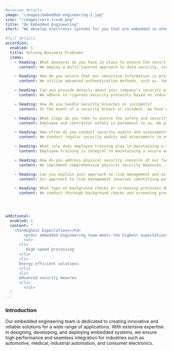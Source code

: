 ```yaml
---
#preview details
image: "/images/embedded-engineering-2.jpg"
icon: "/images/serv-icon6.png"
title: "de Embedded Engineering"
short: "We develop electronic systems for you that are embedded in other devices, such as cars, airplanes, household appliances and cell phones."

#full details
accordion:
  enabled: 1
  title: Solving Business Problems
  items:
    - heading: What measures do you have in place to ensure the security of our data and information?
      content: We employ a multi-layered approach to data security, including encryption, access controls, and regular security audits. Our systems are designed to meet or exceed industry standards for data protection.

    - heading: How do you ensure that our sensitive information is protected from unauthorized access?
      content: We utilize advanced authentication methods, such as  two-factor authentication to restrict access to sensitive information. Additionally, our security protocols are continuously monitored and updated to address emerging threats.

    - heading: Can you provide details about your company's security protocols and certifications?
      content: We adhere to rigorous security protocols based on industry best practices and standards, such as ISO 27001 and SOC 2. Our commitment to security is further demonstrated through our certifications and compliance with relevant regulatory requirements.

    - heading: How do you handle security breaches or incidents?
      content: In the event of a security breach or incident, we have established incident response procedures to swiftly mitigate the threat and minimize the impact on our clients. Our dedicated team of security experts conducts thorough investigations and implements remediation measures to prevent future occurrences.

    - heading: What steps do you take to ensure the safety and security of our employees and contractors?
      content: Employee and contractor safety is paramount to us. We provide comprehensive training on security awareness and emergency response procedures. Additionally, we conduct regular assessments of workplace safety and security measures to identify and address any vulnerabilities. 

    - heading: How often do you conduct security audits and assessments?
      content: We conduct regular security audits and assessments to evaluate the effectiveness of our security controls and identify areas for improvement. These audits are conducted by both internal teams and third-party security experts to ensure impartiality and thoroughness.

    - heading: What role does employee training play in maintaining a secure work environment?
      content: Employee training is integral to maintaining a secure work environment. We provide ongoing training and awareness programs to educate employees about cybersecurity best practices, data handling procedures, and potential security threats.

    - heading: How do you address physical security concerns at our facilities or workplaces?
      content: We implement comprehensive physical security measures, including access controls, surveillance systems, and perimeter security, to protect our facilities and workplaces. Our security personnel are trained to respond effectively to any security incidents or breaches.

    - heading: Can you explain your approach to risk management and mitigation?
      content: Our approach to risk management involves identifying potential security risks, assessing their likelihood and potential impact, and implementing proactive measures to mitigate or eliminate these risks. We regularly review and update our risk management strategies to adapt to evolving threats.

    - heading: What type of background checks or screening processes do you implement for your workforce?
      content: We conduct thorough background checks and screening processes for all employees and contractors, including criminal background checks, employment verification, and reference checks. These measures help ensure the integrity and trustworthiness of our workforce.


  

additional:
  enabled: 1
  content: "
    <h3>Highest Expectations</h3>
		<p>Our embedded engineering team meets the highest expectations by delivering reliable and high-performance systems tailored to your needs.</p>
		<ul>
      <li>
         High speed processing
      </li>
      <li>
      Energy efficient solutions
      </li>
      <li>
      Advanced security meaures
      </li>
		</ul>
  "
---
```


### Introduction

Our embedded engineering team is dedicated to creating innovative and reliable solutions for a wide range of applications. With extensive expertise in designing, developing, and deploying embedded systems, we ensure high performance and seamless integration for industries such as automotive, medical, industrial automation, and consumer electronics.
